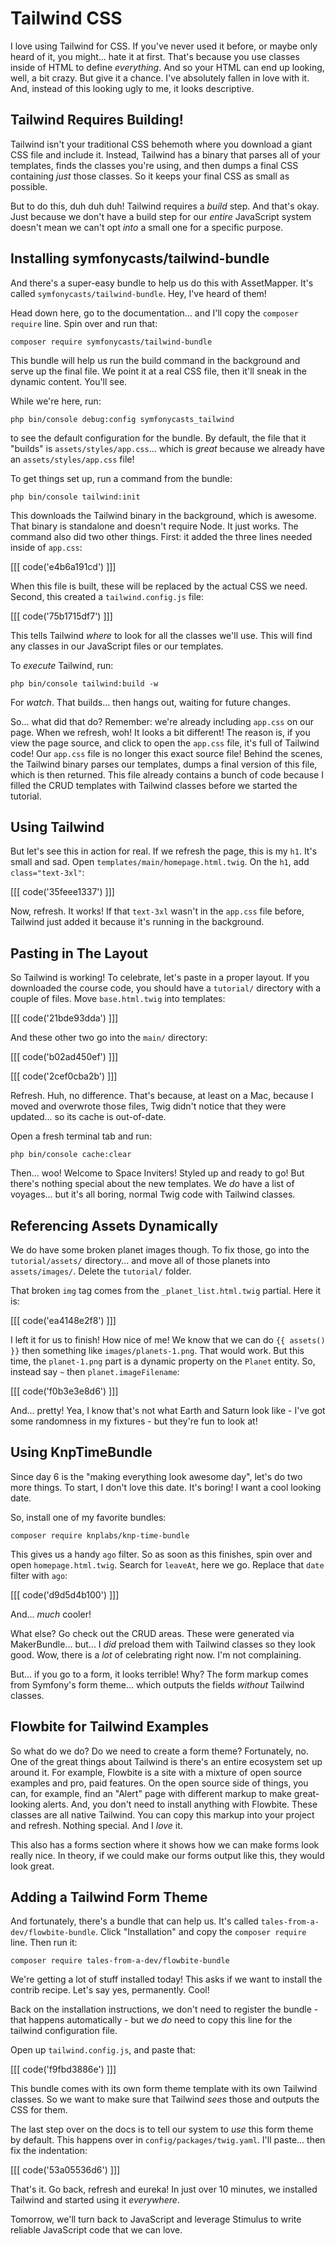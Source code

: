 # Tailwind CSS

I love using Tailwind for CSS. If you've never used it before, or maybe only heard
of it, you might... hate it at first. That's because you use classes inside of
HTML to define *everything*. And so your HTML can end up looking, well, a bit
crazy. But give it a chance. I've absolutely fallen in love with it. And, instead
of this looking ugly to me, it looks descriptive.

## Tailwind Requires Building!

Tailwind isn't your traditional CSS behemoth where you download a giant CSS file
and include it. Instead, Tailwind has a binary that parses all of your templates,
finds the classes you're using, and then dumps a final CSS containing *just* those
classes. So it keeps your final CSS as small as possible.

But to do this, duh duh duh! Tailwind requires a *build* step. And that's okay. Just
because we don't have a build step for our *entire* JavaScript system doesn't mean
we can't opt *into* a small one for a specific purpose.

## Installing symfonycasts/tailwind-bundle

And there's a super-easy bundle to help us do this with AssetMapper. It's called
`symfonycasts/tailwind-bundle`. Hey, I've heard of them!

Head down here, go to the documentation... and I'll copy the `composer require` line.
Spin over and run that:

```terminal-silent
composer require symfonycasts/tailwind-bundle
```

This bundle will help us run the build command in the background and
serve up the final file. We point it at a real CSS file, then it'll sneak in
the dynamic content. You'll see.

While we're here, run:

```terminal
php bin/console debug:config symfonycasts_tailwind
```

to see the default configuration for the bundle. By default, the file that it
"builds" is `assets/styles/app.css`... which is *great* because we already
have an `assets/styles/app.css` file!

To get things set up, run a command from the bundle:

```terminal
php bin/console tailwind:init
```

This downloads the Tailwind binary in the background, which is awesome. That binary
is standalone and doesn't require Node. It just works. The command also did two
other things. First: it added the three lines needed inside of `app.css`:

[[[ code('e4b6a191cd') ]]]

When this file is built, these will be replaced by the actual CSS we need.
Second, this created a `tailwind.config.js` file:

[[[ code('75b1715df7') ]]]

This tells Tailwind *where* to look for all the classes we'll use. This will find
any classes in our JavaScript files or our templates.

To *execute* Tailwind, run:

```terminal
php bin/console tailwind:build -w
```

For *watch*. That builds... then hangs out, waiting for future changes.

So... what did that do? Remember: we're already including `app.css` on our page.
When we refresh, woh! It looks a bit different! The reason is, if you view the page
source, and click to open the `app.css` file, it's full of Tailwind code! Our
`app.css` file is no longer this exact source file! Behind the scenes, the Tailwind
binary parses our templates, dumps a final version of this file, which
is then returned. This file already contains a bunch of code because I filled the
CRUD templates with Tailwind classes before we started the tutorial.

## Using Tailwind

But let's see this in action for real. If we refresh the page, this is my `h1`.
It's small and sad. Open `templates/main/homepage.html.twig`. On the
`h1`, add `class="text-3xl"`:

[[[ code('35feee1337') ]]]

Now, refresh. It works! If that `text-3xl` wasn't in the `app.css` file before,
Tailwind just added it because it's running in the background.

## Pasting in The Layout

So Tailwind is working! To celebrate, let's paste in a proper layout. If you
downloaded the course code, you should have a `tutorial/` directory with a couple
of files. Move `base.html.twig` into templates:

[[[ code('21bde93dda') ]]]

And these other two go into the `main/` directory:

[[[ code('b02ad450ef') ]]]

[[[ code('2cef0cba2b') ]]]

Refresh. Huh, no difference. That's because, at least on a Mac, because I moved
and overwrote those files, Twig didn't notice that they were updated... so its cache is
out-of-date.

Open a fresh terminal tab and run:

```terminal
php bin/console cache:clear
```

Then... woo! Welcome to Space Inviters! Styled up and ready to go! But there's
nothing special about the new templates. We *do* have a list of voyages...
but it's all boring, normal Twig code with Tailwind classes.

## Referencing Assets Dynamically

We do have some broken planet images though. To fix those, go into the
`tutorial/assets/` directory... and move all of those planets into `assets/images/`.
Delete the `tutorial/` folder.

That broken `img` tag comes from the `_planet_list.html.twig` partial. Here it is:

[[[ code('ea4148e2f8') ]]]

I left it for us to finish! How nice of me! We know that we can do `{{ assets() }}`
then something like `images/planets-1.png`. That would work. But this time, the
`planet-1.png` part is a dynamic property on the `Planet` entity. So, instead
say `~` then `planet.imageFilename`:

[[[ code('f0b3e3e8d6') ]]]

And... pretty! Yea, I know that's not what Earth and Saturn look like - I've
got some randomness in my fixtures - but they're fun to look at!

## Using KnpTimeBundle

Since day 6 is the "making everything look awesome day", let's do two more things.
To start, I don't love this date. It's boring! I want a cool looking date.

So, install one of my favorite bundles:

```terminal
composer require knplabs/knp-time-bundle
```

This gives us a handy `ago` filter. So as soon as this finishes, spin over and open
`homepage.html.twig`. Search for `leaveAt`, here we go. Replace that `date` filter
with `ago`:

[[[ code('d9d5d4b100') ]]]

And... *much* cooler!

What else? Go check out the CRUD areas. These were generated via MakerBundle...
but... I *did* preload them with Tailwind classes so they look good.
Wow, there is a *lot* of celebrating right now. I'm not complaining.

But... if you go to a form, it looks terrible! Why? The form markup comes from
Symfony's form theme... which outputs the fields *without* Tailwind classes.

## Flowbite for Tailwind Examples

So what do we do? Do we need to create a form theme? Fortunately, no. One of the
great things about Tailwind is there's an entire ecosystem set up around it. For
example, Flowbite is a site with a mixture of open source examples and pro, paid
features. On the open source side of things, you can, for example, find an "Alert"
page with different markup to make great-looking alerts. And, you don't need to
install anything with Flowbite. These classes are all native Tailwind. You can
copy this markup into your project and refresh. Nothing special. And I *love* it.

This also has a forms section where it shows how we can make forms look really nice.
In theory, if we could make our forms output like this, they would look great.

## Adding a Tailwind Form Theme

And fortunately, there's a bundle that can help us. It's called
`tales-from-a-dev/flowbite-bundle`. Click "Installation" and copy the `composer
require` line. Then run it:

```terminal
composer require tales-from-a-dev/flowbite-bundle
```

We're getting a lot of stuff installed today! This asks if we want to install the
contrib recipe. Let's say yes, permanently. Cool!

Back on the installation instructions, we don't need to register the bundle - that
happens automatically - but we *do* need to copy this line for the tailwind
configuration file.

Open up `tailwind.config.js`, and paste that:

[[[ code('f9fbd3886e') ]]]

This bundle comes with its own form theme template with its own Tailwind classes.
So we want to make sure that Tailwind *sees* those and outputs the CSS for them.

The last step over on the docs is to tell our system to *use* this form theme by default.
This happens over in `config/packages/twig.yaml`. I'll paste... then fix the indentation:

[[[ code('53a05536d6') ]]]

That's it. Go back, refresh and eureka! In just over 10 minutes, we installed
Tailwind and started using it *everywhere*.

Tomorrow, we'll turn back to JavaScript and leverage Stimulus to write reliable
JavaScript code that we can love.
